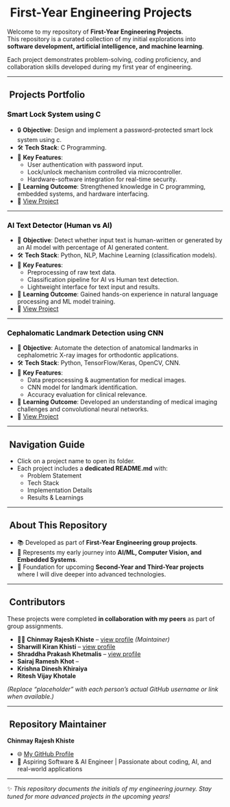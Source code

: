 # ​ First-Year Engineering Projects  

Welcome to my repository of **First-Year Engineering Projects**.  
This repository is a curated collection of my initial explorations into **software development, artificial intelligence, and machine learning**.  

Each project demonstrates problem-solving, coding proficiency, and collaboration skills developed during my first year of engineering.  

---

## ​ Projects Portfolio  

### <a href="./Smart%20lock%20system%20using%20c" style="color:black; text-decoration:none;">Smart Lock System using C</a>
  
- 🔒 **Objective**: Design and implement a password-protected smart lock system using c.  
- 🛠 **Tech Stack**: C Programming.  
- 📌 **Key Features**:  
  - User authentication with password input.  
  - Lock/unlock mechanism controlled via microcontroller.  
  - Hardware-software integration for real-time security.  
- 🎯 **Learning Outcome**: Strengthened knowledge in C programming, embedded systems, and hardware interfacing.  
- 📖 [View Project](./Smart%20lock%20system%20using%20c)  

---

### <a href="./AI%20plagiarism%20checker%20using%20python" style="color:black; text-decoration:none;">AI Text Detector (Human vs AI)</a>
- 🤖 **Objective**: Detect whether input text is human-written or generated by an AI model with percentage of AI generated content.  
- 🛠 **Tech Stack**: Python, NLP, Machine Learning (classification models).  
- 📌 **Key Features**:  
  - Preprocessing of raw text data.  
  - Classification pipeline for AI vs Human text detection.  
  - Lightweight interface for text input and results.  
- 🎯 **Learning Outcome**: Gained hands-on experience in natural language processing and ML model training.  
- 📖 [View Project](./AI%20plagiarism%20checker%20using%20python)  

---

### <a href="./Cephalomatic%20landmark%20detection%20using%20CNN" style="color:black; text-decoration:none;">Cephalomatic Landmark Detection using CNN</a>
- 🧠 **Objective**: Automate the detection of anatomical landmarks in cephalometric X-ray images for orthodontic applications.  
- 🛠 **Tech Stack**: Python, TensorFlow/Keras, OpenCV, CNN.  
- 📌 **Key Features**:  
  - Data preprocessing & augmentation for medical images.  
  - CNN model for landmark identification.  
  - Accuracy evaluation for clinical relevance.  
- 🎯 **Learning Outcome**: Developed an understanding of medical imaging challenges and convolutional neural networks.  
- 📖 [View Project](./Cephalomatic%20landmark%20detection%20using%20CNN)  

---

## ​ Navigation Guide  
- Click on a project name to open its folder.  
- Each project includes a **dedicated README.md** with:  
  - Problem Statement  
  - Tech Stack  
  - Implementation Details  
  - Results & Learnings  

---

## ​ About This Repository  
- 📚 Developed as part of **First-Year Engineering group projects**.  
- 🌱 Represents my early journey into **AI/ML, Computer Vision, and Embedded Systems**.  
- 🔮 Foundation for upcoming **Second-Year and Third-Year projects** where I will dive deeper into advanced technologies.  

---

## ​ Contributors  
These projects were completed **in collaboration with my peers** as part of group assignments.

- 👨‍💻 **Chinmay Rajesh Khiste** – [view profile](https://github.com/chinmaykhiste2006-lgtm) *(Maintainer)*  
- **Sharwill Kiran Khisti** – [view profile](https://github.com/sharwillkhisti)  
- **Shraddha Prakash Khetmalis** – [view profile](https://github.com/shraddhaa09)
- **Sairaj Ramesh Khot** –  
- **Krishna Dinesh Khiraiya** 
- **Ritesh Vijay Khotale**  

*(Replace “placeholder” with each person’s actual GitHub username or link when available.)*

---

## ​​​ Repository Maintainer  
**Chinmay Rajesh Khiste**  
- 🌐 [My GitHub Profile](https://github.com/chinmaykhiste2006-lgtm)  
- 💼 Aspiring Software & AI Engineer | Passionate about coding, AI, and real-world applications  

---

✨ *This repository documents the initials of my engineering journey. Stay tuned for more advanced projects in the upcoming years!*  
